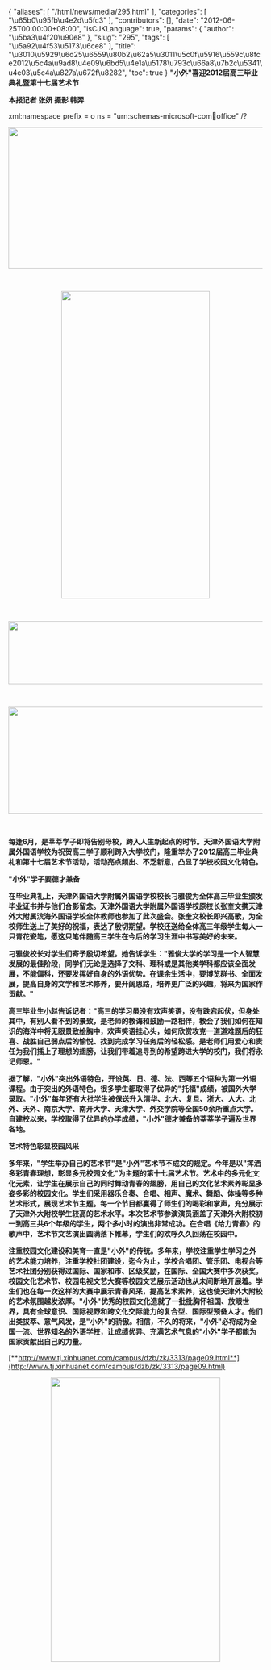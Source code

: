 {
    "aliases": [
        "/html/news/media/295.html"
    ],
    "categories": [
        "\u65b0\u95fb\u4e2d\u5fc3"
    ],
    "contributors": [],
    "date": "2012-06-25T00:00:00+08:00",
    "isCJKLanguage": true,
    "params": {
        "author": "\u5ba3\u4f20\u90e8"
    },
    "slug": "295",
    "tags": [
        "\u5a92\u4f53\u5173\u6ce8"
    ],
    "title": "\u3010\u5929\u6d25\u6559\u80b2\u62a5\u3011\u5c0f\u5916\u559c\u8fce2012\u5c4a\u9ad8\u4e09\u6bd5\u4e1a\u5178\u793c\u66a8\u7b2c\u5341\u4e03\u5c4a\u827a\u672f\u8282",
    "toc": true
}
**"小外"喜迎2012届高三毕业典礼暨第十七届艺术节**

**本报记者 张妍 摄影 韩羿**

xml:namespace prefix = o ns = "urn:schemas-microsoft-com:office:office" /?

 **<img
    src="https://cdn.tfls.online/mirror/full/f84877d6ab39e8ec3423ef66ece292421c30b9b4.jpg"
    style="display:block;margin-left:auto;margin-right:auto;"
    decoding="async"
    fetchpriority="auto"
    loading="lazy"
    height="280"
    width="513"
/>**

 

**<img
    src="https://cdn.tfls.online/mirror/full/7c3b00388bcf9d4d96b72410df24562c5eb846a9.jpg"
    style="display:block;margin-left:auto;margin-right:auto;"
    decoding="async"
    fetchpriority="auto"
    loading="lazy"
    height="610"
    width="294"
/>**

 

**<img
    src="https://cdn.tfls.online/mirror/full/fb4082d3131eadf145dd941efe3ac490bd5e054a.jpg"
    style="display:block;margin-left:auto;margin-right:auto;"
    decoding="async"
    fetchpriority="auto"
    loading="lazy"
    height="125"
    width="600"
/>**

 

**<img
    src="https://cdn.tfls.online/mirror/full/1ce4b508423673a2c8f7170448aec5ae50a8777c.jpg"
    style="display:block;margin-left:auto;margin-right:auto;"
    decoding="async"
    fetchpriority="auto"
    loading="lazy"
    height="212"
    width="598"
/>**

 

**每逢6月，是莘莘学子即将告别母校，跨入人生新起点的时节。天津外国语大学附属外国语学校为祝贺高三学子顺利跨入大学校门，隆重举办了2012届高三毕业典礼和第十七届艺术节活动，活动亮点频出、不乏新意，凸显了学校校园文化特色。**

**"小外"学子要德才兼备**

**在毕业典礼上，天津外国语大学附属外国语学校校长刁雅俊为全体高三毕业生颁发毕业证书并与他们合影留念。天津外国语大学附属外国语学校原校长张奎文携天津外大附属滨海外国语学校全体教师也参加了此次盛会。张奎文校长即兴高歌，为全校师生送上了美好的祝福，表达了殷切期望。学校还送给全体高三年级学生每人一只青花瓷笔，愿这只笔伴随高三学生在今后的学习生涯中书写美好的未来。**

**刁雅俊校长对学生们寄予殷切希望。她告诉学生："雅俊大学的学习是一个人智慧发展的最佳阶段，同学们无论是选择了文科、理科或是其他类学科都应该全面发展，不能偏科，还要发挥好自身的外语优势。在课余生活中，要博览群书、全面发展，提高自身的文学和艺术修养，要开阔思路，培养更广泛的兴趣，将来为国家作贡献。"**

**高三毕业生小赵告诉记者："高三的学习虽没有欢声笑语，没有跌宕起伏，但身处其中，有别人看不到的景致，是老师的教诲和鼓励一路相伴，教会了我们如何在知识的海洋中将无限景致绘胸中，欢声笑语挂心头，如何欣赏攻克一道道难题后的狂喜、战胜自己弱点后的愉悦、找到完成学习任务后的轻松感。是老师们用爱心和责任为我们插上了理想的翅膀，让我们带着追寻到的希望跨进大学的校门，我们将永记师恩。"**

**据了解，"小外"突出外语特色，开设英、日、德、法、西等五个语种为第一外语课程。由于突出的外语特色，很多学生都取得了优异的"托福"成绩，被国外大学录取。"小外"每年还有大批学生被保送升入清华、北大、复旦、浙大、人大、北外、天外、南京大学、南开大学、天津大学、外交学院等全国50余所重点大学。自建校以来，学校取得了优异的办学成绩，"小外"德才兼备的莘莘学子遍及世界各地。**

**艺术特色彰显校园风采**

**多年来，"学生举办自己的艺术节"是"小外"艺术节不成文的规定。今年是以"挥洒多彩青春理想，彰显多元校园文化"为主题的第十七届艺术节。艺术中的多元化文化元素，让学生在展示自己的同时舞动青春的翅膀，用自己的文化艺术素养彰显多姿多彩的校园文化。学生们采用器乐合奏、合唱、相声、魔术、舞蹈、体操等多种艺术形式，展现艺术节主题。每一个节目都赢得了师生们的喝彩和掌声，充分展示了天津外大附校学生较高的艺术水平。本次艺术节参演演员涵盖了天津外大附校初一到高三共6个年级的学生，两个多小时的演出非常成功。在合唱《给力青春》的歌声中，艺术节文艺演出圆满落下帷幕，学生们的欢呼久久回荡在校园中。**

**注重校园文化建设和美育一直是"小外"的传统。多年来，学校注重学生学习之外的艺术能力培养，注重学校社团建设，迄今为止，学校合唱团、管乐团、电视台等艺术社团分别获得过国际、国家和市、区级奖励，在国际、全国大赛中多次获奖。校园文化艺术节、校园电视文艺大赛等校园文艺展示活动也从未间断地开展着。学生们也在每一次这样的大赛中展示青春风采，提高艺术素养，这也使天津外大附校的艺术氛围越发浓厚。"小外"优秀的校园文化造就了一批批胸怀祖国、放眼世界，具有全球意识、国际视野和跨文化交际能力的复合型、国际型预备人才。他们出类拔萃、意气风发，是"小外"的骄傲。相信，不久的将来，"小外"必将成为全国一流、世界知名的外语学校，让成绩优异、充满艺术气息的"小外"学子都能为国家贡献出自己的力量。**

[**http://www.tj.xinhuanet.com/campus/dzb/zk/3313/page09.html**](http://www.tj.xinhuanet.com/campus/dzb/zk/3313/page09.html)


<img
    src="https://cdn.tfls.online/mirror/full/0db8c39058ce2213ec4f7630551b2397658233b3.jpg"
    style="display:block;margin-left:auto;margin-right:auto;"
    decoding="async"
    fetchpriority="auto"
    loading="lazy"
    height="564"
    width="336"
/>

